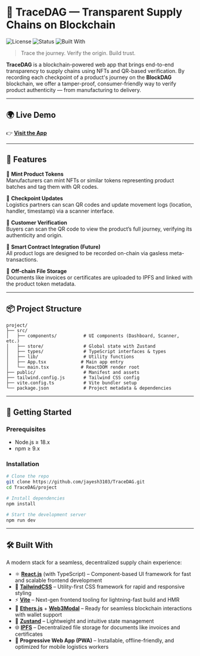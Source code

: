 # 🔗 TraceDAG — Transparent Supply Chains on Blockchain

![License](https://img.shields.io/badge/license-MIT-blue.svg)
![Status](https://img.shields.io/badge/status-Prototype-yellow)
![Built With](https://img.shields.io/badge/built%20with-React%20%7C%20Tailwind%20%7C%20TypeScript%20%7C%20Vite-brightgreen)

> Trace the journey. Verify the origin. Build trust.

**TraceDAG** is a blockchain-powered web app that brings end-to-end transparency to supply chains using NFTs and QR-based verification. By recording each checkpoint of a product's journey on the **BlockDAG** blockchain, we offer a tamper-proof, consumer-friendly way to verify product authenticity — from manufacturing to delivery.

---

## 🌍 Live Demo

👉 [**Visit the App**](https://gilded-gingersnap-d82c5b.netlify.app/)

---

## 🚀 Features

🔹 **Mint Product Tokens**  
Manufacturers can mint NFTs or similar tokens representing product batches and tag them with QR codes.

🔹 **Checkpoint Updates**  
Logistics partners can scan QR codes and update movement logs (location, handler, timestamp) via a scanner interface.

🔹 **Customer Verification**  
Buyers can scan the QR code to view the product’s full journey, verifying its authenticity and origin.

🔹 **Smart Contract Integration (Future)**  
All product logs are designed to be recorded on-chain via gasless meta-transactions.

🔹 **Off-chain File Storage**  
Documents like invoices or certificates are uploaded to IPFS and linked with the product token metadata.

---

## 📦 Project Structure
```text
project/
├── src/
│   ├── components/          # UI components (Dashboard, Scanner, etc.)
│   ├── store/               # Global state with Zustand
│   ├── types/               # TypeScript interfaces & types
│   ├── lib/                 # Utility functions
│   ├── App.tsx             # Main app entry
│   └── main.tsx            # ReactDOM render root
├── public/                  # Manifest and assets
├── tailwind.config.js       # Tailwind CSS config
├── vite.config.ts           # Vite bundler setup
└── package.json             # Project metadata & dependencies
```

---

## 🧪 Getting Started

### Prerequisites
- Node.js ≥ 18.x
- npm ≥ 9.x

### Installation

```bash
# Clone the repo
git clone https://github.com/jayesh3103/TraceDAG.git
cd TraceDAG/project

# Install dependencies
npm install

# Start the development server
npm run dev
```
---

## 🛠️ Built With

A modern stack for a seamless, decentralized supply chain experience:

- ⚛️ **[React.js](https://reactjs.org/)** (with TypeScript) – Component-based UI framework for fast and scalable frontend development  
- 🎨 **[TailwindCSS](https://tailwindcss.com/)** – Utility-first CSS framework for rapid and responsive styling  
- ⚡ **[Vite](https://vitejs.dev/)** – Next-gen frontend tooling for lightning-fast build and HMR  
- 🔐 **[Ethers.js](https://docs.ethers.org/)** + **[Web3Modal](https://web3modal.com/)** – Ready for seamless blockchain interactions with wallet support  
- 🧠 **[Zustand](https://zustand-demo.pmnd.rs/)** – Lightweight and intuitive state management  
- 🌐 **[IPFS](https://ipfs.tech/)** – Decentralized file storage for documents like invoices and certificates  
- 📱 **Progressive Web App (PWA)** – Installable, offline-friendly, and optimized for mobile logistics workers  
